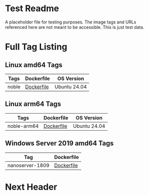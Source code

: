 # Test Readme

A placeholder file for testing purposes. The image tags and URLs referenced here are not meant to be accessible. This is just test data.

# Full Tag Listing

## Linux amd64 Tags
Tags | Dockerfile | OS Version
-----------| -------------| -------------
noble | [Dockerfile](https://github.com/dotnet/dotnet-docker-test/blob/main/test/pipeline-validation/1.0/noble/amd64/Dockerfile) | Ubuntu 24.04

## Linux arm64 Tags
Tags | Dockerfile | OS Version
-----------| -------------| -------------
noble-arm64 | [Dockerfile](https://github.com/dotnet/dotnet-docker-test/blob/main/test/pipeline-validation/1.0/noble/arm64v8/Dockerfile) | Ubuntu 24.04

## Windows Server 2019 amd64 Tags
Tag | Dockerfile
---------| ---------------
nanoserver-1809 | [Dockerfile](https://github.com/dotnet/dotnet-docker-test/blob/main/test/pipeline-validation/1.0/nanoserver-1809/amd64/Dockerfile)

# Next Header
